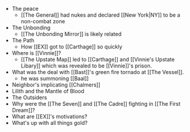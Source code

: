 - The peace
	- [[The General]] had nukes and declared [[New York|NY]] to be a non-combat zone
- The Unbonding
	- [[The Unbonding Mirror]] is likely related
- The Path
	- How [[EX]] got to [[Carthage]] so quickly
- Where is [[Vinnie]]?
	- [[The Upstate Map]] led to [[Carthage]] and [[Vinnie's Upstate Libary]] which was revealed to be [[Vinnie]]'s prison.
- What was the deal with [[Bast]]'s green fire tornado at [[The Vessel]].
	- he was summoning [[Baal]]
- Neighbor's implicating [[Chalmers]]
- Lilith and the Mantle of Blood
- The Outsiders
- Why were the [[The Seven]] and [[The Cadre]] fighting in [[The First Dream]]?
- What are [[EX]]'s motivations?
- What's up with all things gold?